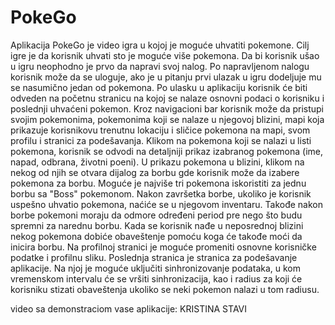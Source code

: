 # PokeGo

Aplikacija PokeGo je video igra u kojoj je moguće uhvatiti pokemone. Cilj igre je da korisnik uhvati sto je moguće više pokemona. 
Da bi korisnik ušao u igru neophodno je prvo da napravi svoj nalog. Po napravljenom nalogu korisnik može da se uloguje, ako je u pitanju prvi ulazak u igru dodeljuje mu se nasumično jedan od pokemona. Po ulasku u aplikaciju korisnik će biti odveden na početnu stranicu na kojoj se nalaze osnovni podaci o korisniku i poslednji uhvaćeni pokemon. Kroz navigacioni bar korisnik može da pristupi svojim pokemonima, pokemonima koji se nalaze u njegovoj blizini, mapi koja prikazuje korisnikovu trenutnu lokaciju i sličice pokemona na mapi, svom profilu i stranici za podešavanja. Klikom na pokemona koji se nalazi u listi pokemona, korisnik se odvodi na detaljniji prikaz izabranog pokemona (ime, napad, odbrana, životni poeni). U prikazu pokemona u blizini, klikom na nekog od njih se otvara dijalog za borbu gde korisnik može da izabere pokemona za borbu. Moguće je najviše tri pokemona iskoristiti za jednu borbu sa "Boss" pokemonom. Nakon završetka borbe, ukoliko je korisnik uspešno uhvatio pokemona, naćiće se u njegovom inventaru. Takođe nakon borbe pokemoni moraju da odmore određeni period pre nego što budu spremni za narednu borbu. Kada se korisnik nađe u neposrednoj blizini nekog pokemona dobiće obaveštenje pomoću koga će takođe moći da inicira borbu. Na profilnoj stranici je moguće promeniti osnovne korisničke podatke i profilnu sliku. Poslednja stranica je stranica za podešavanje aplikacije. Na njoj je moguće uključiti sinhronizovanje podataka, u kom vremenskom intervalu će se vršiti sinhronizacija, kao i radius za koji će korisniku stizati obaveštenja ukoliko se neki pokemon nalazi u tom radiusu. 



video sa demonstraciom vase aplikacije: KRISTINA STAVI

